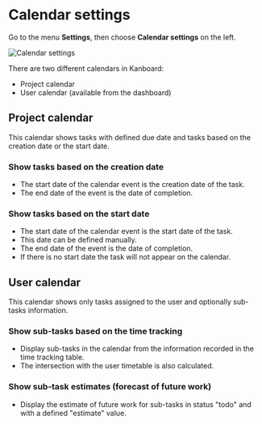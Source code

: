 Calendar settings
=================

Go to the menu **Settings**, then choose **Calendar settings** on the left.

![Calendar settings](https://kanboard.net/screenshots/documentation/calendar-settings.png)

There are two different calendars in Kanboard:

- Project calendar
- User calendar (available from the dashboard)

Project calendar
----------------

This calendar shows tasks with defined due date and tasks based on the creation date or the start date.

### Show tasks based on the creation date

- The start date of the calendar event is the creation date of the task.
- The end date of the event is the date of completion.

### Show tasks based on the start date

- The start date of the calendar event is the start date of the task.
- This date can be defined manually.
- The end date of the event is the date of completion.
- If there is no start date the task will not appear on the calendar.

User calendar
-------------

This calendar shows only tasks assigned to the user and optionally sub-tasks information.

### Show sub-tasks based on the time tracking

- Display sub-tasks in the calendar from the information recorded in the time tracking table.
- The intersection with the user timetable is also calculated.

### Show sub-task estimates (forecast of future work)

- Display the estimate of future work for sub-tasks in status "todo" and with a defined "estimate" value.

